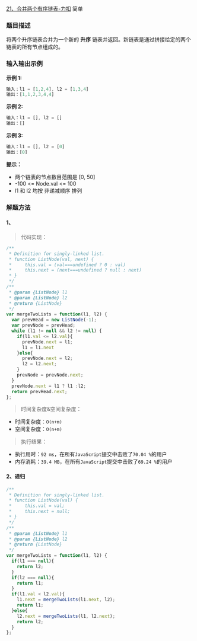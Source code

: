 [21、合并两个有序链表-力扣](https://leetcode-cn.com/problems/merge-two-sorted-lists/description/)
<span>简单</span>

### 题目描述
将两个升序链表合并为一个新的 **升序** 链表并返回。新链表是通过拼接给定的两个链表的所有节点组成的。 

### 输入输出示例
**示例 1:**
```js
输入：l1 = [1,2,4], l2 = [1,3,4]
输出：[1,1,2,3,4,4]
```
**示例 2:**
```js
输入：l1 = [], l2 = []
输出：[]
```
**示例 3:**
```js
输入：l1 = [], l2 = [0]
输出：[0]
```
**提示：**

- 两个链表的节点数目范围是 [0, 50]
- -100 <= Node.val <= 100
- l1 和 l2 均按 非递减顺序 排列

### 解题方法

#### 1、

> 代码实现：

```js
/**
 * Definition for singly-linked list.
 * function ListNode(val, next) {
 *     this.val = (val===undefined ? 0 : val)
 *     this.next = (next===undefined ? null : next)
 * }
 */
/**
 * @param {ListNode} l1
 * @param {ListNode} l2
 * @return {ListNode}
 */
var mergeTwoLists = function(l1, l2) {
  var prevHead = new ListNode(-1);
  var prevNode = prevHead;
  while (l1 != null && l2 != null) {
    if(l1.val <= l2.val){
      prevNode.next = l1; 
      l1 = l1.next
    }else{
      prevNode.next = l2;
      l2 = l2.next;
    }
    prevNode = prevNode.next;
  }
  prevNode.next = l1 ? l1 :l2;
  return prevHead.next;
};
```

> 时间复杂度&空间复杂度：
- 时间复杂度：`O(n+m)`
- 空间复杂度：`O(n+m)`

> 执行结果：

- 执行用时：`92 ms`，在所有`JavaScript`提交中击败了`70.04 %`的用户
- 内存消耗：`39.4 MB`，在所有`JavaScript`提交中击败了`69.24 %`的用户

#### 2、递归

```js
/**
 * Definition for singly-linked list.
 * function ListNode(val) {
 *     this.val = val;
 *     this.next = null;
 * }
 */
/**
 * @param {ListNode} l1
 * @param {ListNode} l2
 * @return {ListNode}
 */
var mergeTwoLists = function(l1, l2) {
  if(l1 === null){
    return l2;
  }
  if(l2 === null){
    return l1;
  }
  if(l1.val < l2.val){
    l1.next = mergeTwoLists(l1.next, l2);
    return l1;
  }else{
    l2.next = mergeTwoLists(l1, l2.next);
    return l2;
  }
};
```

